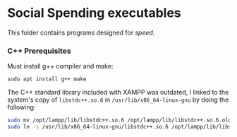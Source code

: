 # Social Spending executables

This folder contains programs designed for _speed_.

### C++ Prerequisites

Must install g++ compiler and make:

```
sudo apt install g++ make
```

The C++ standard library included with XAMPP was outdated, I linked to the system's copy of `libstdc++.so.6` in `/usr/lib/x86_64-linux-gnu` by doing the following:
```bash
sudo mv /opt/lampp/lib/libstdc++.so.6 /opt/lampp/lib/libstdc++.so.6.old
sudo ln -s /usr/lib/x86_64-linux-gnu/libstdc++.so.6 /opt/lampp/lib/libstdc++.so.6
```

